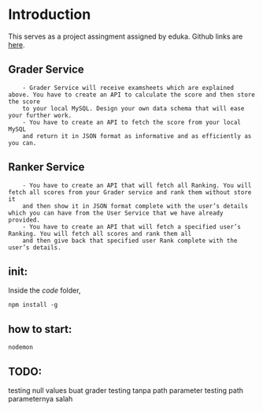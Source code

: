 # Introduction
This serves as a project assingment assigned by eduka. Github links are [here](https://github.com/skykykykykykykykykykykys/alpha-centauri).

## Grader Service
        - Grader Service will receive examsheets which are explained above. You have to create an API to calculate the score and then store the score 
        to your local MySQL. Design your own data schema that will ease your further work.
        - You have to create an API to fetch the score from your local MySQL 
        and return it in JSON format as informative and as efficiently as you can.
## Ranker Service
        - You have to create an API that will fetch all Ranking. You will fetch all scores from your Grader service and rank them without store it 
        and then show it in JSON format complete with the user’s details which you can have from the User Service that we have already provided.
        - You have to create an API that will fetch a specified user’s Ranking. You will fetch all scores and rank them all 
        and then give back that specified user Rank complete with the user’s details.

## init:
Inside the _code_ folder, 
```
npm install -g
```
## how to start:
```
nodemon
```




## TODO:
testing null values buat grader
testing tanpa path parameter
testing path parameternya salah